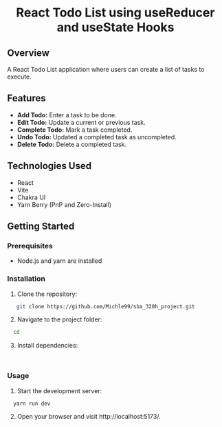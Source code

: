 <div align="center">
   <h1>React Todo List using useReducer and useState Hooks</h1>
</div>


## Overview
A React Todo List application where users can create a list of tasks to execute.

## Features

- **Add Todo:** Enter a task to be done.
- **Edit Todo:** Update a current or previous task.
- **Complete Todo:** Mark a task completed.
- **Undo Todo:** Updated a completed task as uncompleted.
- **Delete Todo:** Delete a completed task.


## Technologies Used

- React
- Vite
- Chakra UI
- Yarn Berry (PnP and Zero-Install)

## Getting Started

### Prerequisites

- Node.js and yarn are installed

### Installation

1. Clone the repository:

```bash
   git clone https://github.com/Michle99/sba_320h_project.git
```

2. Navigate to the project folder:

```bash
  cd 
```
3. Install dependencies:

```bash
 
```

### Usage

1. Start the development server:

```bash
  yarn run dev
```

2. Open your browser and visit  http://localhost:5173/.